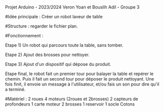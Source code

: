 Projet Arduino - 2023/2024
Veron Yoan et Bouslih Adil - Groupe 3

#Idée principale : 
Créer un robot laveur de table

#Structure : regarder le fichier plan.

#Fonctionnement :

Etape 1) Un robot qui parcours toute la table, sans tomber.

Etape 2) Ajout des brosses pour nettoyer.

Etape 3) Ajout d'un dispositif qui dépose du produit.

Etape final, le robot fait un premier tour pour balayer la table et repérer le chemin. Puis il fait un second tour pour déposer le produit nettoyant. Une fois finit, il envoie un message à l'utilisateur, et/ou fais un son pour dire qu'il a terminé.


#Matériel :
2 roues
4 moteurs (2roues et 2brosses)
2 capteurs de profondeurs
1 carte moteur
2 brosses
1 reservoir
1 socle
Cotons
